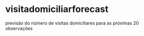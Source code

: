 # visitadomiciliarforecast
previsão do número de visitas domiciliares para as próximas 20 observações
